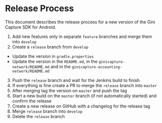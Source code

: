 # Release Process

This document describes the release process for a new version of the Gini Capture SDK for Android.

1. Add new features only in separate `feature` branches and merge them into `develop`
2. Create a `release` branch from `develop`
  * Update the version in `gradle.properties`
  * Update the version in the `README.md`, in the `ginicapture-network/README.md` 
    and in the `ginicapture-accounting-network/README.md`
3. Push the `release` branch and wait for the Jenkins build to finish
4. If everything is fine create a PR to merge the `release` branch into `master`
5. After merging tag the version on `master` and push the tag
6. Start a new build on the `master` branch (if not automatically started) and confirm the release
7. Create a new release on GitHub with a changelog for the release tag
8. Merge `release` branch into `develop`
9. Delete the `release` branch